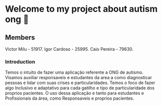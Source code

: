 # Welcome to my project about autism ong 👋

## Members

Victor Milu - 51917.
Igor Cardoso - 25995.
Caio Pereira - 79630.


### Introduction

Temos o intuito de fazer uma aplicação referente a ONG de autismo.
Visamos auxiliar responsaveis e estudantes da area a como diagnosticar pessoas e lidar com suas crises e particularidades.
Temos o foco de fazer algo Inclusivo e adaptativo para cada gatilho e tipo de particularidade dos proprios pacientes.
O uso dessa aplicação e tanto para estudantes e Profissionais da área, como Responsaveis e proprios pacientes.
